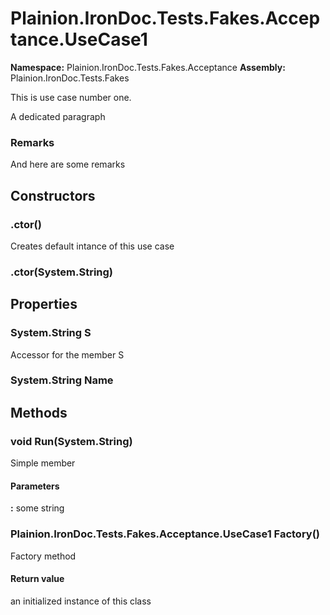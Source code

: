 ﻿
# Plainion.IronDoc.Tests.Fakes.Acceptance.UseCase1

**Namespace:** Plainion.IronDoc.Tests.Fakes.Acceptance
**Assembly:** Plainion.IronDoc.Tests.Fakes

This is use case number one.

A dedicated paragraph

### Remarks
And here are some remarks

## Constructors

### .ctor()
Creates default intance of this use case

### .ctor(System.String)


## Properties

### System.String S
Accessor for the member S

### System.String Name


## Methods

### void Run(System.String)
Simple member

#### Parameters
**:**  some string

### Plainion.IronDoc.Tests.Fakes.Acceptance.UseCase1 Factory()
Factory method

#### Return value
an initialized instance of this class

